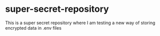 # super-secret-repository
This is a super secret repository where I am testing a new way of storing encrypted data in .env files
